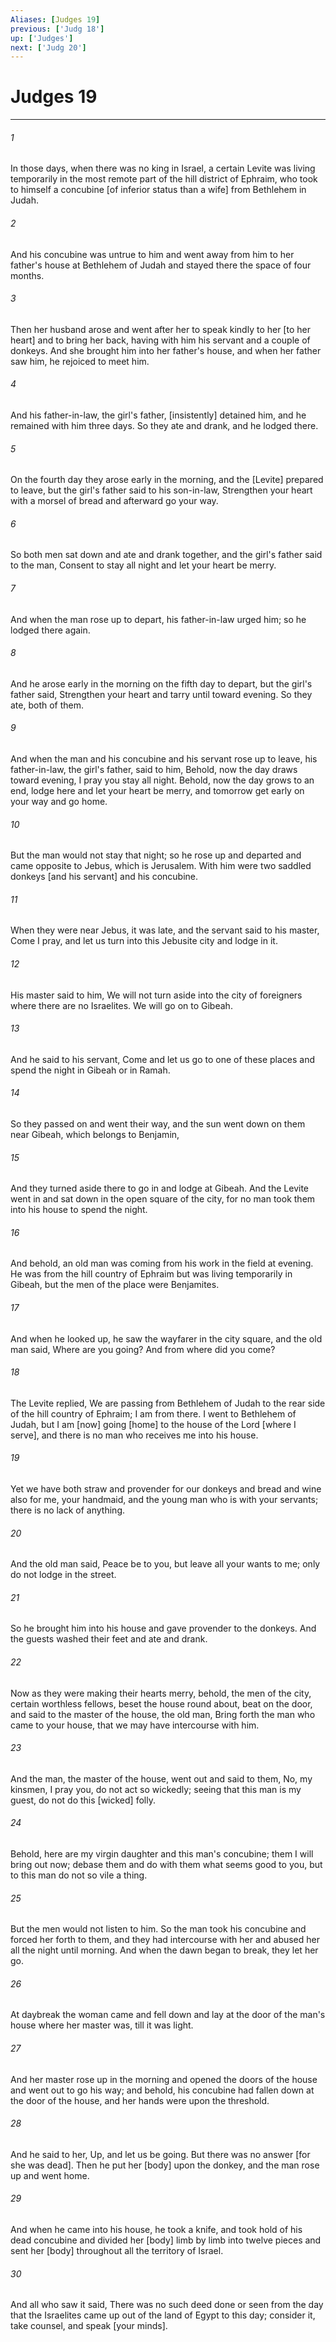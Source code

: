 ```yaml
---
Aliases: [Judges 19]
previous: ['Judg 18']
up: ['Judges']
next: ['Judg 20']
---
```

# Judges 19

***

###### 1 

In those days, when there was no king in Israel, a certain Levite was living temporarily in the most remote part of the hill district of Ephraim, who took to himself a concubine [of inferior status than a wife] from Bethlehem in Judah. 

###### 2 

And his concubine was untrue to him and went away from him to her father's house at Bethlehem of Judah and stayed there the space of four months. 

###### 3 

Then her husband arose and went after her to speak kindly to her [to her heart] and to bring her back, having with him his servant and a couple of donkeys. And she brought him into her father's house, and when her father saw him, he rejoiced to meet him. 

###### 4 

And his father-in-law, the girl's father, [insistently] detained him, and he remained with him three days. So they ate and drank, and he lodged there. 

###### 5 

On the fourth day they arose early in the morning, and the [Levite] prepared to leave, but the girl's father said to his son-in-law, Strengthen your heart with a morsel of bread and afterward go your way. 

###### 6 

So both men sat down and ate and drank together, and the girl's father said to the man, Consent to stay all night and let your heart be merry. 

###### 7 

And when the man rose up to depart, his father-in-law urged him; so he lodged there again. 

###### 8 

And he arose early in the morning on the fifth day to depart, but the girl's father said, Strengthen your heart and tarry until toward evening. So they ate, both of them. 

###### 9 

And when the man and his concubine and his servant rose up to leave, his father-in-law, the girl's father, said to him, Behold, now the day draws toward evening, I pray you stay all night. Behold, now the day grows to an end, lodge here and let your heart be merry, and tomorrow get early on your way and go home. 

###### 10 

But the man would not stay that night; so he rose up and departed and came opposite to Jebus, which is Jerusalem. With him were two saddled donkeys [and his servant] and his concubine. 

###### 11 

When they were near Jebus, it was late, and the servant said to his master, Come I pray, and let us turn into this Jebusite city and lodge in it. 

###### 12 

His master said to him, We will not turn aside into the city of foreigners where there are no Israelites. We will go on to Gibeah. 

###### 13 

And he said to his servant, Come and let us go to one of these places and spend the night in Gibeah or in Ramah. 

###### 14 

So they passed on and went their way, and the sun went down on them near Gibeah, which belongs to Benjamin, 

###### 15 

And they turned aside there to go in and lodge at Gibeah. And the Levite went in and sat down in the open square of the city, for no man took them into his house to spend the night. 

###### 16 

And behold, an old man was coming from his work in the field at evening. He was from the hill country of Ephraim but was living temporarily in Gibeah, but the men of the place were Benjamites. 

###### 17 

And when he looked up, he saw the wayfarer in the city square, and the old man said, Where are you going? And from where did you come? 

###### 18 

The Levite replied, We are passing from Bethlehem of Judah to the rear side of the hill country of Ephraim; I am from there. I went to Bethlehem of Judah, but I am [now] going [home] to the house of the Lord [where I serve], and there is no man who receives me into his house. 

###### 19 

Yet we have both straw and provender for our donkeys and bread and wine also for me, your handmaid, and the young man who is with your servants; there is no lack of anything. 

###### 20 

And the old man said, Peace be to you, but leave all your wants to me; only do not lodge in the street. 

###### 21 

So he brought him into his house and gave provender to the donkeys. And the guests washed their feet and ate and drank. 

###### 22 

Now as they were making their hearts merry, behold, the men of the city, certain worthless fellows, beset the house round about, beat on the door, and said to the master of the house, the old man, Bring forth the man who came to your house, that we may have intercourse with him. 

###### 23 

And the man, the master of the house, went out and said to them, No, my kinsmen, I pray you, do not act so wickedly; seeing that this man is my guest, do not do this [wicked] folly. 

###### 24 

Behold, here are my virgin daughter and this man's concubine; them I will bring out now; debase them and do with them what seems good to you, but to this man do not so vile a thing. 

###### 25 

But the men would not listen to him. So the man took his concubine and forced her forth to them, and they had intercourse with her and abused her all the night until morning. And when the dawn began to break, they let her go. 

###### 26 

At daybreak the woman came and fell down and lay at the door of the man's house where her master was, till it was light. 

###### 27 

And her master rose up in the morning and opened the doors of the house and went out to go his way; and behold, his concubine had fallen down at the door of the house, and her hands were upon the threshold. 

###### 28 

And he said to her, Up, and let us be going. But there was no answer [for she was dead]. Then he put her [body] upon the donkey, and the man rose up and went home. 

###### 29 

And when he came into his house, he took a knife, and took hold of his dead concubine and divided her [body] limb by limb into twelve pieces and sent her [body] throughout all the territory of Israel. 

###### 30 

And all who saw it said, There was no such deed done or seen from the day that the Israelites came up out of the land of Egypt to this day; consider it, take counsel, and speak [your minds].
